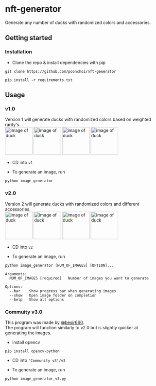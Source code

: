 # nft-generator
Generate any number of ducks with randomized colors and accessories.

## Getting started

### Installation
- Clone the repo & install dependencies with pip
```
git clone https://github.com/poonchoi/nft-generator
```
```
pip install -r requirements.txt
```

## Usage

<!-- <details>
<summary>v1.0</summary>
Version 1 will generate ducks with randomized colors based on weighted rarity's.<br>
In my opinion the images that are generated don't look as good as v2 but make sure to check out both versions!<br>

<img src="https://i.ibb.co/WzWzLyp/duck-74.png" width=90 height=90 alt="image of duck">
<img src="https://i.ibb.co/mtmD7Kx/duck-70.png" width=90 height=90 alt="image of duck">
<img src="https://i.ibb.co/TgPC1FF/duck-77.png" width=90 height=90 alt="image of duck">
<img src="https://i.ibb.co/9Gf9GWF/duck-62.png" width=90 height=90 alt="image of duck">
 
- cd into <code>v1</code><br>
 
- Run <code>image_generator.py</code><br>
<pre>
python image_generator.py
</pre>
- The generated images will appear in the  <code>Images</code> folder<br>
</details>

<details>
<summary>v2.0</summary>
Version 2 will generate ducks with randomized colors and different accessories.<br>
 
<img src="https://i.ibb.co/5r414Zc/duck-3.png" width=90 height=90 alt="image of duck">
<img src="https://i.ibb.co/L9YQyxc/duck-21.png" width=90 height=90 alt="image of duck">
<img src="https://i.ibb.co/4894P0q/duck-17.png" width=90 height=90 alt="image of duck">
<img src="https://i.ibb.co/b1YmZr2/duck-18.png" width=90 height=90 alt="image of duck">
 
 
- cd into <code>v2</code><br>
 
- Run <code>image_generator_v2.py</code><br>
<pre>
python main.py [NUM_OF_IMAGES]
</pre>
- The generated images will appear in the  <code>Images</code> folder
</details> -->
### v1.0
Version 1 will generate ducks with randomized colors based on weighted rarity's.
<br><img src="https://i.ibb.co/WzWzLyp/duck-74.png" width=90 height=90 alt="image of duck">
<img src="https://i.ibb.co/mtmD7Kx/duck-70.png" width=90 height=90 alt="image of duck">
<img src="https://i.ibb.co/TgPC1FF/duck-77.png" width=90 height=90 alt="image of duck">
<img src="https://i.ibb.co/9Gf9GWF/duck-62.png" width=90 height=90 alt="image of duck"><br>

- CD into `v1`

- To generate an image, run
```
python image_generator
```

### v2.0
Version 2 will generate ducks with randomized colors and different accessories.
<br><img src="https://i.ibb.co/5r414Zc/duck-3.png" width=90 height=90 alt="image of duck">
<img src="https://i.ibb.co/L9YQyxc/duck-21.png" width=90 height=90 alt="image of duck">
<img src="https://i.ibb.co/4894P0q/duck-17.png" width=90 height=90 alt="image of duck">
<img src="https://i.ibb.co/b1YmZr2/duck-18.png" width=90 height=90 alt="image of duck"><br>

- CD into `v2`

- To generate an image, run
```
python image_generator [NUM_OF_IMAGES] [OPTION]...
```
```
Arguments:
  NUM_OF_IMAGES [required]   Number of images you want to generate
 
Options:
  --bar    Show progress bar when generating images
  --show   Open image folder on completion
  --help   Show all options
```
### Commuity v3.0
This program was made by <a href="https://github.com/besir660">@besir660</a>.<br>
The program will function similarly to v2.0 but is slightly quicker at generating the images.

- install opencv
```
pip install opencv-python
```
- CD into `'Community v3'/v3`

- To generate an image, run
```
python image_generator_v3.py
```

